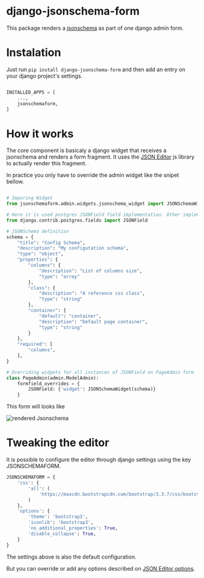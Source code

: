 django-jsonschema-form
====================

This package renders a [jsonschema](http://json-schema.org/) as part of one django admin form.


# Instalation

Just run ```pip install django-jsonschema-form``` and then add an entry on your django project's settings.

``` python

INSTALLED_APPS = [
    ...,
    jsonschemaform,
]

```

# How it works
The core component is basicaly a django widget that receives a jsonschema and renders a form fragment.
It uses the [JSON Editor](https://github.com/jdorn/json-editor) js library to actually render this fragment.

In practice you only have to override the admin widget like the snipet bellow.

``` python

# Imporing Widget
from jsonschemaform.admin.widgets.jsonschema_widget import JSONSchemaWidget

# Here it is used postgres JSONField field implementation. Other implementation can be used depending on your DB
from django.contrib.postgres.fields import JSONField

# JSONSchema definition
schema = {
    "title": "Config Schema",
    "description": "My configutation schema",
    "type": "object",
    "properties": {
        "columns": {
            "description": "List of columns size",
            "type": "array"
        },
        "class": {
            "description": "A reference css class",
            "type": "string"
        },
        "container": {
            "default": "container",
            "description": "Default page container",
            "type": "string"
        }
    },
    "required": [
        "columns",
    ],
}

# Overriding widgets for all instances of JSONField on PageAdmin form
class PageAdmin(admin.ModelAdmin):
    formfield_overrides = {
        JSONField: {'widget': JSONSchemaWidget(schema)}
    }

```
This form will looks like

![rendered Jsonschema](/images/rendered.png)


# Tweaking the editor
It is possible to configure the editor through django settings using the key JSONSCHEMAFORM.

``` python
JSONSCHEMAFORM = {
    'css': {
        'all': (
            'https://maxcdn.bootstrapcdn.com/bootstrap/3.3.7/css/bootstrap.min.css',
        )
    },
    'options': {
        'theme': 'bootstrap3',
        'iconlib': 'bootstrap3',
        'no_additional_properties': True,
        'disable_collapse': True,
    }
}

```
The settings above is also the default configuration.

But you can override or add any options described on [JSON Editor options](https://github.com/jdorn/json-editor#options).
